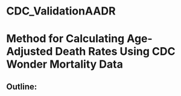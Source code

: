 # CDC_ValidationAADR
# Method for Calculating Age-Adjusted Death Rates Using CDC Wonder Mortality Data 
## Outline:
  #
